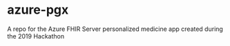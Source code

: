 # azure-pgx
A repo for the Azure FHIR Server personalized medicine app created during the 2019 Hackathon
